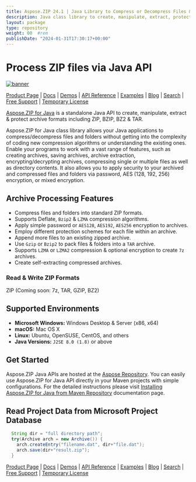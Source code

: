 ```yaml
---
title: Aspose.ZIP 24.1 | Java Library to Compress or Decompress Files & Folders
description: Java class library to create, manipulate, extract, protect archive file formats; ZIP, BZIP, BZ2, TAR.
layout: package
type: repository
weight: 00	#rem
publishDate: "2024-01-31T17:30:17+00:00"
---
```


# Process ZIP files via Java API

[![banner](/res_repo/img/compress/aspose_zip-for-java-banner.jpg)](./)

[Product Page](https://products.aspose.com/zip/java) | [Docs](https://docs.aspose.com/zip/java/) | [Demos](https://products.aspose.app/zip/family) | [API Reference](https://apireference.aspose.com/zip/java) | [Examples](https://github.com/aspose-zip/Aspose.ZIP-for-Java) | [Blog](https://blog.aspose.com/category/zip/) | [Search](https://search.aspose.com/) | [Free Support](https://forum.aspose.com/c/zip) | [Temporary License](https://purchase.aspose.com/temporary-license)


[Aspose.ZIP for Java](https://products.aspose.com/zip/java/) is a standalone Java API to create, manipulate, extract & protect archive formats including ZIP, BZIP, BZ2 & TAR.

Aspose.ZIP for Java class library allows your Java applications to compress/decompress files and folders without getting into the complexity of coding new compression algorithms or understanding the existing ones. Enable your programs to work with a vast range of features, such as creating archives, saving archives, archive extraction, encrypting/decrypting archives, compressing single or multiple files as well as directory contents. It also allows you to apply security to your archived and compressed files and folders via password, AES (128, 192, 256) encryption, or mixed encryption.

## Archive Processing Features

- Compress files and folders into standard ZIP formats.
- Supports Deflate, `Bzip2` & `LZMA` compression algorithms.
- Apply simple password or `AES128`, `AES192`, `AES256` encryption to archives.
- Employ different protection schemes for each file within an archive.
- Append more files to an existing zipped archive.
- Use `Gzip` or `Bzip2` to pack files & folders into a `TAR` archive.
- Supports `LZMA` or `LZMA2` compression & optional encryption to create `7z` archives.
- Create self-extracting compressed archives.

### Read & Write ZIP Formats

ZIP (Coming soon: 7z, TAR, GZIP, BZ2)

## Supported Environments

- **Microsoft Windows:** Windows Desktop & Server (x86, x64)
- **macOS:** Mac OS X
- **Linux:** Ubuntu, OpenSUSE, CentOS, and others
- **Java Versions:** `J2SE 8.0 (1.8)` or above

## Get Started

Aspose.ZIP Java APIs are hosted at the [Aspose Repository](https://releases.aspose.com/zip/java/). You can easily use Aspose.ZIP for Java API directly in your Maven projects with simple configurations. For the detailed instructions please visit [Installing Aspose.ZIP for Java from Maven Repository](https://docs.aspose.com/zip/java/installation/) documentation page.

## Read Project Data from Microsoft Project Database

```java
  String dir = "full directory path";
  try(Archive arch = new Archive()) {
    arch.createEntry("filename.dat", dir+"file.dat");
    arch.save(dir+"result.zip");
  }
```

[Product Page](https://products.aspose.com/zip/java) | [Docs](https://docs.aspose.com/zip/java/) | [Demos](https://products.aspose.app/zip/family) | [API Reference](https://apireference.aspose.com/zip/java) | [Examples](https://github.com/aspose-zip/Aspose.ZIP-for-Java) | [Blog](https://blog.aspose.com/category/zip/) | [Search](https://search.aspose.com/) | [Free Support](https://forum.aspose.com/c/zip) | [Temporary License](https://purchase.aspose.com/temporary-license)
